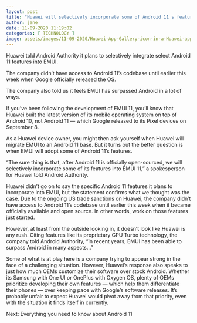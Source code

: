 ```yaml
---
layout: post
title: "Huawei will selectively incorporate some of Android 11 s features into EMUI"
author: jane 
date: 11-09-2020 11:19:02 
categories: [ TECHNOLOGY ] 
image: assets/images/11-09-2020/Huawei-App-Gallery-icon-in-a-Huawei-app-drawer-920x470.jpg
---
```

Huawei told Android Authority it plans to selectively integrate select Android 11 features into EMUI.

The company didn’t have access to Android 11’s codebase until earlier this week when Google officially released the OS.

The company also told us it feels EMUI has surpassed Android in a lot of ways.

If you’ve been following the development of EMUI 11, you’ll know that Huawei built the latest version of its mobile operating system on top of Android 10, not Android 11 — which Google released to its Pixel devices on September 8.

As a Huawei device owner, you might then ask yourself when Huawei will migrate EMUI to an Android 11 base. But it turns out the better question is when EMUI will adopt some of Android 11’s features.

“The sure thing is that, after Android 11 is officially open-sourced, we will selectively incorporate some of its features into EMUI 11,” a spokesperson for Huawei told Android Authority.

Huawei didn’t go on to say the specific Android 11 features it plans to incorporate into EMUI, but the statement confirms what we thought was the case. Due to the ongoing US trade sanctions on Huawei, the company didn’t have access to Android 11’s codebase until earlier this week when it became officially available and open source. In other words, work on those features just started.

However, at least from the outside looking in, it doesn’t look like Huawei is any rush. Citing features like its proprietary GPU Turbo technology, the company told Android Authority, “In recent years, EMUI has been able to surpass Android in many aspects…”

Some of what is at play here is a company trying to appear strong in the face of a challenging situation. However, Huawei’s response also speaks to just how much OEMs customize their software over stock Android. Whether its Samsung with One UI or OnePlus with Oxygen OS, plenty of OEMs prioritize developing their own features — which help them differentiate their phones — over keeping pace with Google’s software releases. It’s probably unfair to expect Huawei would pivot away from that priority, even with the situation it finds itself in currently.

Next: Everything you need to know about Android 11